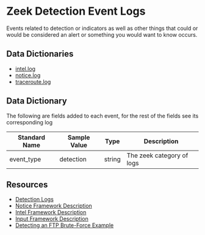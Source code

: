 # Zeek Detection Event Logs

Events related to detection or indicators as well as other things that could or would be considered an alert or something you would want to know occurs.

## Data Dictionaries

- [intel.log](./intel.md)
- [notice.log](./notice.md)
- [traceroute.log](./traceroute.md)

## Data Dictionary
The following are fields added to each event, for the rest of the fields see its corresponding log 

|	        Standard Name       	|	     Sample Value           	|       	    Type            	|   	    Description          	
|	-------------------------------	|	-------------------------------	|	-------------------------------	|	-------------------------------	|
| event_type                     | detection             | string | The zeek category of logs |

## Resources

* [Detection Logs](https://docs.zeek.org/en/stable/script-reference/log-files.html#detection)
* [Notice Framework Description](https://docs.zeek.org/en/stable/frameworks/notice.html)
* [Intel Framework Description](https://docs.zeek.org/en/stable/frameworks/intel.html)
* [Input Framework Description](https://docs.zeek.org/en/stable/frameworks/input.html)
* [Detecting an FTP Brute-Force Example](https://docs.zeek.org/en/stable/examples/ids/index.html#detecting-an-ftp-brute-force-attack-and-notifying)
